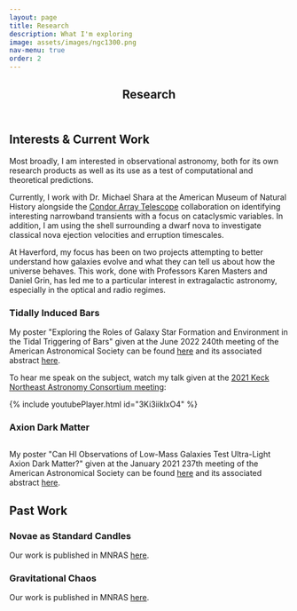 ```yaml
---
layout: page
title: Research
description: What I'm exploring
image: assets/images/ngc1300.png
nav-menu: true
order: 2
---
```


<!-- Main -->

<div id="main" class="alt">

<!-- One -->

<section id="one">
	<div class="inner">
		<header class="major">
			<h1>Research</h1>
		</header>

<!-- Interests & Current Work -->

<h2>Interests & Current Work</h2>
<p>Most broadly, I am interested in observational astronomy, both for its own research products as well as its use as a test of computational and theoretical predictions.</p>

<p>Currently, I work with Dr. Michael Shara at the American Museum of Natural History alongside the <a href="https://condorarraytelescope.org/">Condor Array Telescope</a> collaboration on identifying interesting narrowband transients with a focus on cataclysmic variables. In addition, I am using the shell surrounding a dwarf nova to investigate classical nova ejection velocities and erruption timescales.</p>

<p>At Haverford, my focus has been on two projects attempting to better understand how galaxies evolve and what they can tell us about how the universe behaves. This work, done with Professors Karen Masters and Daniel Grin, has led me to a particular interest in extragalactic astronomy, especially in the optical and radio regimes.</p>

<!-- Tidal Bars -->

<h3>Tidally Induced Bars</h3>

<p>My poster "Exploring the Roles of Galaxy Star Formation and Environment in the Tidal Triggering of Bars" given at the June 2022 240th meeting of the American Astronomical Society can be found <a href="https://aas240-aas.ipostersessions.com/default.aspx?s=8F-A1-98-AC-04-5C-54-D0-F4-50-96-29-2A-A2-5C-49#">here</a> and its associated abstract <a href="https://baas.aas.org/pub/2022n6i241p09/release/1">here</a>.</p>

<p>To hear me speak on the subject, watch my talk given at the <a href="https://sites.google.com/haverford.edu/knac2021/presentations?authuser=0">2021 Keck Northeast Astronomy Consortium meeting</a>:</p>
{% include youtubePlayer.html id="3Ki3iiklxO4" %}

<!-- Axion DM -->

<h3>Axion Dark Matter</h3>
<p><span class="image right"><img src="{% link assets/images/HMF_animation.gif %}" alt="" /></span></p>

<p>My poster "Can HI Observations of Low-Mass Galaxies Test Ultra-Light Axion Dark Matter?" given at the January 2021 237th meeting of the American Astronomical Society can be found <a href="https://aas237-aas.ipostersessions.com/default.aspx?s=83-87-6E-2B-3B-93-FC-40-63-5C-44-DF-0D-54-65-42">here</a> and its associated abstract <a href="https://baas.aas.org/pub/2021n1i149p02/release/1">here</a>.</p>

<!-- Past Work -->

<h2>Past Work</h2>

<!-- Standard Candles -->

<h3>Novae as Standard Candles</h3>
<p>Our work is published in MNRAS <a href="https://ui.adsabs.harvard.edu/link_gateway/2018MNRAS.474.1746S/doi:10.1093/mnras/stx2873">here</a>.</p>

<!-- N-Body -->

<h3>Gravitational Chaos</h3>
<p>Our work is published in MNRAS <a href="https://ui.adsabs.harvard.edu/link_gateway/2017MNRAS.471.1830L/doi:10.1093/mnras/stx1704">here</a>.</p>

</div>
</section>

</div>
